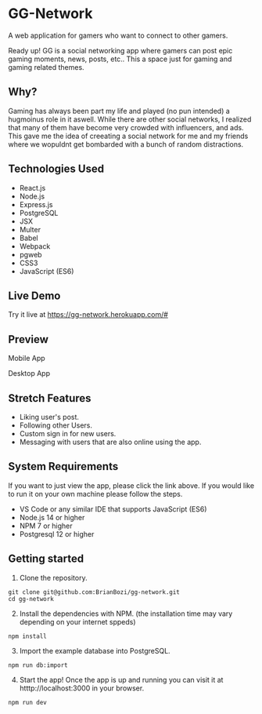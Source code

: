 # GG-Network

A web application for gamers who want to connect to other gamers.

Ready up! GG is a social networking app where gamers can post epic gaming moments, news, posts, etc.. This a space just for gaming and gaming related themes. 

## Why?
Gaming has always been part my life and played (no pun intended)  a hugmoinus role in it aswell. While there are other social networks, I realized that many of them have become very crowded with influencers, and ads. This gave me the idea of creeating a social network for me and my friends where we wopuldnt get bombarded with a bunch of random distractions. 

## Technologies Used
- React.js
- Node.js
- Express.js
- PostgreSQL
- JSX
- Multer
- Babel
- Webpack
- pgweb
- CSS3
- JavaScript (ES6) 

## Live Demo
Try it live at <https://gg-network.herokuapp.com/#>

## Preview 
Mobile App


Desktop App


## Stretch Features
- Liking user's post.
- Following other Users.
- Custom sign in for new users.
- Messaging with users that are also online using the app.

## System Requirements
If you want to just view the app, please click the link above. 
If you would like to run it on your own machine please follow the steps.
- VS Code or any similar IDE that supports JavaScript (ES6)
- Node.js 14 or higher
- NPM 7 or higher
- Postgresql 12 or higher

## Getting started
1. Clone the repository.
```
git clone git@github.com:BrianBozi/gg-network.git
cd gg-network
```
2. Install the dependencies with NPM. (the installation time may vary depending on your internet sppeds) 
```
npm install
```
3. Import the example database into PostgreSQL.
```
npm run db:import
```
4. Start the app! Once the app is up and running you can visit it at htttp://localhost:3000 in your browser.
```
npm run dev
```
